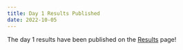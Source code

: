 ```yaml
---
title: Day 1 Results Published
date: 2022-10-05
---
```


The day 1 results have been published on the [Results](/contest/results) page!
